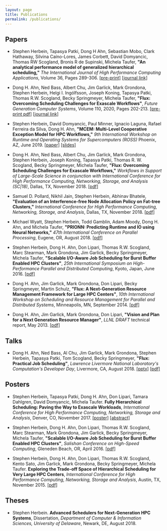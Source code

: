 ```yaml
---
layout: page
title: Publications
permalink: /publications/
---
```


## Papers

 * Stephen Herbein, Tapasya Patki, Dong H Ahn, Sebastian Mobo, Clark Hathaway,
   Silvina Caíno-Lores, James Corbett, David Domyancic, Thomas RW Scogland,
   Bronis R de Supinski, Michela Taufer, **"An analytical performance model of
   generalized hierarchical scheduling,"** *The International Journal of High
   Performance Computing Applications*, Volume 36, Pages
   289-306. [[pre-print]](./Flux-IJHPCA-2022.pdf) [[journal
   link]](https://doi.org/10.1177/10943420211051039)

 * Dong H. Ahn, Ned Bass, Albert Chu, Jim Garlick, Mark Grondona, Stephen
   Herbein, Helgi I. Ingólfsson, Joseph Koning, Tapasya Patki, Thomas
   R.W. Scogland, Becky Springmeyer, Michela Taufer, **"Flux: Overcoming
   Scheduling Challenges for Exascale Workflows"**, *Future Generation Computer
   Systems*, Volume 110, 2020, Pages 202-213. [[pre-print
   pdf]](./Flux-FGCS-2020.pdf) [[journal
   link]](https://doi.org/10.1016/j.future.2020.04.006)

 * Stephen Herbein, David Domyancic, Paul Minner, Ignacio Laguna, Rafael
   Ferreira da Silva, Dong H. Ahn, **"MCEM: Multi-Level Cooperative Exception
   Model for HPC Workflows,"** *9th International Workshop on Runtime and
   Operating Systems for Supercomputers (ROSS)* Phoenix, AZ,
   June 2019. [[paper]](./Flux-ROSS-2019.pdf) [[slides]](./Flux-ROSS-2019-Slides.pdf)

 * Dong H. Ahn, Ned Bass, Albert Chu, Jim Garlick, Mark Grondona,
   Stephen Herbein, Joseph Koning, Tapasya Patki, Thomas R. W. Scogland,
   Becky Springmeyer, Michela Taufer, **"Flux: Overcoming Scheduling
   Challenges for Exascale Workflows,"** *Workflows in Support
   of Large-Scale Science in conjunction with International Conference
   for High Performance Computing, Networking, Storage, and Analysis (SC|18)*,
   Dallas, TX, November 2018. [[pdf]](Flux-SC18-WORKS.pdf)

 * Samuel D. Pollard, Nikhil Jain, Stephen Herbein, Abhinav Bhatele,
   **"Evaluation of an Interference-free Node Allocation Policy on Fat-tree
   Clusters,"** *International Conference for High Performance Computing,
   Networking, Storage, and Analysis*, Dallas, TX, November 2018.
   [[pdf]](a26-pollard.pdf)

 * Michael Wyatt, Stephen Herbein, Todd Gamblin, Adam Moody, Dong H. Ahn, and
   Michela Taufer, **"PRIONN: Predicting Runtime and IO using Neural
   Networks,"** *47th International Conference on Parallel Processing*, Eugene,
   OR, August 2018. [[pdf]](Flux-ICPP-2018.pdf)

 * Stephen Herbein, Dong H. Ahn, Don Lipari, Thomas R.W. Scogland,
   Marc Stearman, Mark Grondona, Jim Garlick, Becky Springmeyer,
   Michela Taufer, **"Scalable I/O-Aware Job Scheduling for Burst
   Buffer Enabled HPC Clusters"**, *25th International Symposium on
   High-Performance Parallel and Distributed Computing*, Kyoto, Japan,
   June 2016. [[pdf]](Flux-HPDC-2016.pdf)

 * Dong H. Ahn, Jim Garlick, Mark Grondona, Don Lipari, Becky Springmeyer,
   Martin Schulz, **"Flux: A Next-Generation Resource Management Framework for
   Large HPC Centers"**, *10th International Workshop on Scheduling and Resource
   Management for Parallel and Distributed Systems*, Minneapolis, MN,
   September 2014. [[pdf]](Flux-SRMPDS-final.pdf)

 * Dong H. Ahn, Jim Garlick, Mark Grondona, Don Lipari, **"Vision and Plan
   for a Next Generation Resource Manager"**, *LLNL DRAFT* technical report,
   May 2013. [[pdf]](Flux-vision-draft.pdf)

## Talks

 * Dong H. Ahn, Ned Bass, Al Chu, Jim Garlick, Mark Grondona, Stephen Herbein,
   Tapasya Patki, Tom Scogland, Becky Springmeyer, **"Flux: Practical Job
   Scheduling"**, *Lawrence Livermore National Laboratory's Computation's
   Developer Day*, Livermore, CA, August 2018.
   [[pptx]](Flux-DevDay-2018-Slides.pptx) [[pdf]](Flux-DevDay-2018-Slides.pdf)

## Posters

 * Stephen Herbein, Tapasya Patki, Dong H. Ahn, Don Lipari, Tamara
   Dahlgren, David Domyancic, Michela Taufer. **Fully Hierarchical
   Scheduling: Paving the Way to Exascale Workloads**, *International
   Conference for High Performance Computing, Networking, Storage and
   Analysis*, Denver, CO, November 2017.
   [[poster]](Flux-Supercomputing-2017-Poster.pdf)
   [[abstract]](Flux-Supercomputing-2017-Abstract.pdf)

 * Stephen Herbein, Dong H. Ahn, Don Lipari, Thomas R.W. Scogland,
   Marc Stearman, Mark Grondona, Jim Garlick, Becky Springmeyer,
   Michela Taufer, **"Scalable I/O-Aware Job Scheduling for Burst
   Buffer Enabled HPC Clusters"**, *Salishan Conference on High-Speed
   Computing*, Gleneden Beach, OR, April 2016. [[pdf]](Flux-Salishan-2016.pdf)

 * Stephen Herbein, Dong H. Ahn, Don Lipari, Thomas R.W. Scogland,
   Kento Sato, Jim Garlick, Mark Grondona, Becky Springmeyer, Michela
   Taufer. **Exploring the Trade-off Space of Hierarchical Scheduling
   for Very Large HPC Centers**, *International Conference for High
   Performance Computing, Networking, Storage and Analysis*, Austin,
   TX, November 2015. [[pdf]](Flux-Supercomputing-2015.pdf)

## Theses

 * Stephen Herbein. **Advanced Schedulers for Next-Generation HPC Systems**,
   Dissertation, *Department of Computer & Information Sciences, University of
   Delaware*, Newark, DE, August 2018.
   
